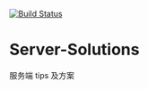 [![Build Status](https://travis-ci.org/HereChen/Server-Solutions.svg?branch=master)](https://travis-ci.org/HereChen/Server-Solutions)

# Server-Solutions

服务端 tips 及方案
